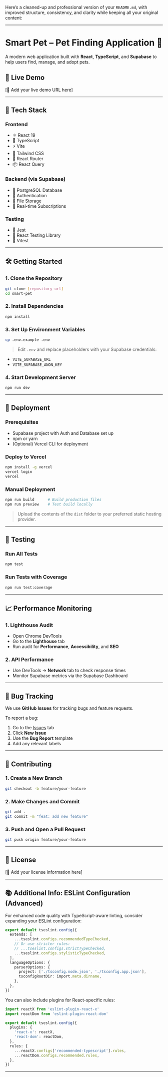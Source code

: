 Here’s a cleaned-up and professional version of your `README.md`, with improved structure, consistency, and clarity while keeping all your original content:

---

# Smart Pet – Pet Finding Application 🐾

A modern web application built with **React**, **TypeScript**, and **Supabase** to help users find, manage, and adopt pets.

## 🚀 Live Demo

\[🔗 Add your live demo URL here]

---

## 🧱 Tech Stack

### Frontend

* ⚛️ React 19
* 🧠 TypeScript
* ⚡ Vite
* 🎨 Tailwind CSS
* 🔀 React Router
* 📦 React Query

### Backend (via Supabase)

* 🐘 PostgreSQL Database
* 🔐 Authentication
* 📁 File Storage
* 🔄 Real-time Subscriptions

### Testing

* 🧪 Jest
* 🧼 React Testing Library
* 🧭 Vitest

---

## 🛠️ Getting Started

### 1. Clone the Repository

```bash
git clone [repository-url]
cd smart-pet
```

### 2. Install Dependencies

```bash
npm install
```

### 3. Set Up Environment Variables

```bash
cp .env.example .env
```

> Edit `.env` and replace placeholders with your Supabase credentials:

* `VITE_SUPABASE_URL`
* `VITE_SUPABASE_ANON_KEY`

### 4. Start Development Server

```bash
npm run dev
```

---

## 🚢 Deployment

### Prerequisites

* Supabase project with Auth and Database set up
* npm or yarn
* (Optional) Vercel CLI for deployment

### Deploy to Vercel

```bash
npm install -g vercel
vercel login
vercel
```

### Manual Deployment

```bash
npm run build      # Build production files
npm run preview    # Test build locally
```

> Upload the contents of the `dist` folder to your preferred static hosting provider.

---

## 🔎 Testing

### Run All Tests

```bash
npm test
```

### Run Tests with Coverage

```bash
npm run test:coverage
```

---

## 📈 Performance Monitoring

### 1. Lighthouse Audit

* Open Chrome DevTools
* Go to the **Lighthouse** tab
* Run audit for **Performance**, **Accessibility**, and **SEO**

### 2. API Performance

* Use DevTools → **Network** tab to check response times
* Monitor Supabase metrics via the Supabase Dashboard

---

## 🐞 Bug Tracking

We use **GitHub Issues** for tracking bugs and feature requests.

To report a bug:

1. Go to the [Issues](../../issues) tab
2. Click **New Issue**
3. Use the **Bug Report** template
4. Add any relevant labels

---

## 🤝 Contributing

### 1. Create a New Branch

```bash
git checkout -b feature/your-feature
```

### 2. Make Changes and Commit

```bash
git add .
git commit -m "feat: add new feature"
```

### 3. Push and Open a Pull Request

```bash
git push origin feature/your-feature
```

---

## 📄 License

\[📝 Add your license information here]

---

## 📚 Additional Info: ESLint Configuration (Advanced)

For enhanced code quality with TypeScript-aware linting, consider expanding your ESLint configuration:

```ts
export default tseslint.config({
  extends: [
    ...tseslint.configs.recommendedTypeChecked,
    // Or use stricter rules:
    // ...tseslint.configs.strictTypeChecked,
    ...tseslint.configs.stylisticTypeChecked,
  ],
  languageOptions: {
    parserOptions: {
      project: ['./tsconfig.node.json', './tsconfig.app.json'],
      tsconfigRootDir: import.meta.dirname,
    },
  },
})
```

You can also include plugins for React-specific rules:

```ts
import reactX from 'eslint-plugin-react-x'
import reactDom from 'eslint-plugin-react-dom'

export default tseslint.config({
  plugins: {
    'react-x': reactX,
    'react-dom': reactDom,
  },
  rules: {
    ...reactX.configs['recommended-typescript'].rules,
    ...reactDom.configs.recommended.rules,
  },
})
```

---



